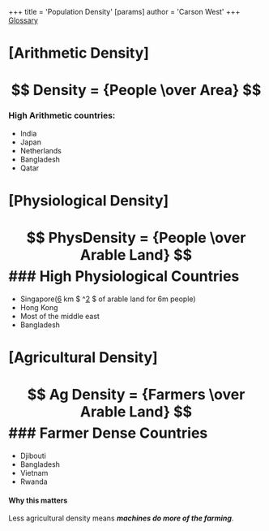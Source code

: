+++
 title = 'Population Density'
[params]
	author = 'Carson West'
+++
 [Glossary](./../glossary/)

# [Arithmetic Density]
#  $$  Density = {People \over Area}  $$  

### High Arithmetic countries:
- India
- Japan
- Netherlands
- Bangladesh
- Qatar


# [Physiological Density]
#  $$  PhysDensity = {People \over Arable Land}  $$  ### High Physiological Countries
- Singapore([6](./../6/) km $ ^[2](./../2/) $  of arable land for 6m people)
- Hong Kong
- Most of the middle east
- Bangladesh
# [Agricultural Density]
#  $$ Ag Density = {Farmers \over Arable Land}  $$  ### Farmer Dense Countries
- Djibouti
- Bangladesh
- Vietnam
- Rwanda
#### Why this matters
Less agricultural density means **___machines do more of the farming___**.